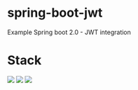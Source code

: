 # spring-boot-jwt
Example Spring boot 2.0 - JWT integration

# Stack

![](https://img.shields.io/badge/java%2010-%E2%9C%93-blue.svg)
![](https://img.shields.io/badge/spring_boot-✓-blue.svg)
![](https://img.shields.io/badge/jwt-✓-blue.svg)
